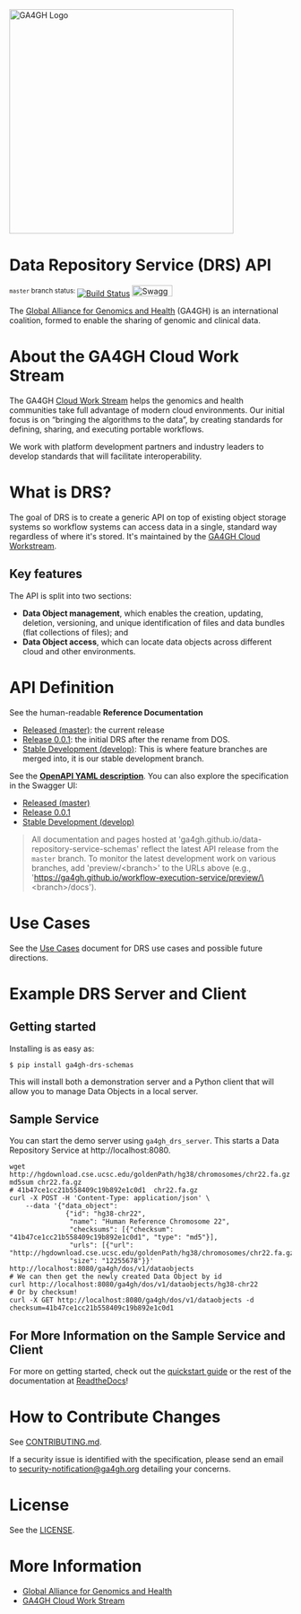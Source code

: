 <img src="https://www.ga4gh.org/wp-content/themes/ga4gh-theme/gfx/GA-logo-horizontal-tag-RGB.svg" alt="GA4GH Logo" style="width: 400px;"/>

# Data Repository Service (DRS) API

<sup>`master` branch status: </sup>[![Build Status](https://travis-ci.org/ga4gh/data-repository-service-schemas.svg?branch=master)](https://travis-ci.org/ga4gh/data-repository-service-schemas?branch=master)
<a href="https://ga4gh.github.io/data-repository-service-schemas/preview/develop/swagger.yaml"><img src="http://online.swagger.io/validator?url=https://ga4gh.github.io/data-repository-service-schemas/swagger.yaml" alt="Swagger Validator" height="20em" width="72em"></A>
<!-- [![Read the Docs badge](https://readthedocs.org/projects/data-repository-service/badge/)](https://data-repository-service.readthedocs.io/en/latest)
![PyPI - Python Version](https://img.shields.io/pypi/pyversions/ga4gh-drs-schemas.svg) -->

The [Global Alliance for Genomics and Health](http://genomicsandhealth.org/) (GA4GH) is an international coalition, formed to enable the sharing of genomic and clinical data.

# About the GA4GH Cloud Work Stream

The GA4GH [Cloud Work Stream](https://ga4gh.cloud) helps the genomics and health communities take full advantage of modern cloud environments.
Our initial focus is on “bringing the algorithms to the data”, by creating standards for defining, sharing, and executing portable workflows.

We work with platform development partners and industry leaders to develop standards that will facilitate interoperability.

# What is DRS?

The goal of DRS is to create a generic API on top of existing object storage systems
so workflow systems can access data in a single, standard way regardless of where it's
stored. It's maintained by the [GA4GH Cloud Workstream](https://github.com/ga4gh/wiki/wiki).

## Key features

The API is split into two sections:

* **Data Object management**, which enables the creation, updating, deletion, versioning,
  and unique identification of files and data bundles (flat collections of files); and
* **Data Object access**, which can locate data objects across different cloud
  and other environments.

# API Definition

See the human-readable **Reference Documentation**  

* [Released (master)](https://ga4gh.github.io/data-repository-service-schemas/docs/): the current release
* [Release 0.0.1](https://ga4gh.github.io/data-repository-service-schemas/preview/release/0.0.1/docs/): the initial DRS after the rename from DOS.
* [Stable Development (develop)](https://ga4gh.github.io/data-repository-service-schemas/preview/develop/docs/): This is where feature branches are merged into, it is our stable development branch.

See the **[OpenAPI YAML description](openapi/data_repository_service.swagger.yaml)**. You can also explore the specification in the Swagger UI:

* [Released (master)](https://ga4gh.github.io/data-repository-service-schemas/swagger-ui/)
* [Release 0.0.1](https://ga4gh.github.io/data-repository-service-schemas/preview/release/0.0.1/swagger-ui/)
* [Stable Development (develop)](https://ga4gh.github.io/data-repository-service-schemas/preview/develop/swagger-ui/)

> All documentation and pages hosted at 'ga4gh.github.io/data-repository-service-schemas' reflect the latest API release from the `master` branch. To monitor the latest development work on various branches, add 'preview/\<branch\>' to the URLs above (e.g., 'https://ga4gh.github.io/workflow-execution-service/preview/\<branch\>/docs'). 

# Use Cases

See the [Use Cases](USECASES.md) document for DRS use cases and possible
future directions.

# Example DRS Server and Client

## Getting started

Installing is as easy as:

```
$ pip install ga4gh-drs-schemas
```

This will install both a demonstration server and a Python client that will allow you to
manage Data Objects in a local server.

## Sample Service

You can start the demo server using `ga4gh_drs_server`.
This starts a Data Repository Service at http://localhost:8080.

```
wget http://hgdownload.cse.ucsc.edu/goldenPath/hg38/chromosomes/chr22.fa.gz
md5sum chr22.fa.gz
# 41b47ce1cc21b558409c19b892e1c0d1  chr22.fa.gz
curl -X POST -H 'Content-Type: application/json' \
    --data '{"data_object":
              {"id": "hg38-chr22",
               "name": "Human Reference Chromosome 22",
               "checksums": [{"checksum": "41b47ce1cc21b558409c19b892e1c0d1", "type": "md5"}],
               "urls": [{"url": "http://hgdownload.cse.ucsc.edu/goldenPath/hg38/chromosomes/chr22.fa.gz"}],
               "size": "12255678"}}' http://localhost:8080/ga4gh/dos/v1/dataobjects
# We can then get the newly created Data Object by id
curl http://localhost:8080/ga4gh/dos/v1/dataobjects/hg38-chr22
# Or by checksum!
curl -X GET http://localhost:8080/ga4gh/dos/v1/dataobjects -d checksum=41b47ce1cc21b558409c19b892e1c0d1
```

## For More Information on the Sample Service and Client

For more on getting started, check out the
[quickstart guide](https://data-repository-service.readthedocs.io/en/latest/quickstart.html)
or the rest of the documentation at [ReadtheDocs](https://data-repository-service.readthedocs.io/en/latest/)!

# How to Contribute Changes

See [CONTRIBUTING.md](CONTRIBUTING.md).

If a security issue is identified with the specification, please send an email to security-notification@ga4gh.org detailing your concerns.

# License

See the [LICENSE](LICENSE).

# More Information

* [Global Alliance for Genomics and Health](http://genomicsandhealth.org)
* [GA4GH Cloud Work Stream](https://ga4gh.cloud)
